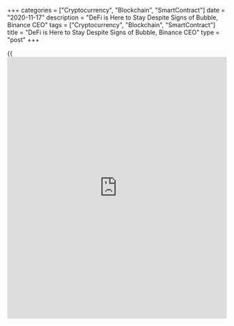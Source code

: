 +++
categories = ["Cryptocurrency", "Blockchain", "SmartContract"]
date = "2020-11-17"
description = "DeFi is Here to Stay Despite Signs of Bubble, Binance CEO"
tags = ["Cryptocurrency", "Blockchain", "SmartContract"]
title = "DeFi is Here to Stay Despite Signs of Bubble, Binance CEO"
type = "post"
+++

{{<iframe id="large-banner" src="https://www.bounty.group/#slide=27.0" width="100%" height="600" scrolling="no" style="border: 0px solid rgb(216, 221, 230); border-radius: 3px;">}}

Changpeng Zhao, the CEO of the world’s largest [cryptocurrency exchange](https://www.playgroundfx.com/blog/best-cryptocurrency-exchange/)
Binance, said that decentralized finance is here to stay despite many
DeFi projects showing signs of being in a bubble. In a Nov. 17 interview
with Russia’s [news](https://www.letsplayfx.com/blog/forex-news-website/) agency RBC, Zhao argued that “a lot of DeFi projects
are already in a bubble, and I also believe that there are some signs of
a bubble in the DeFi industry, but this does not mean that DeFi will
eventually disappear entirely.”



Zhao went on to say that the DeFi industry has a lot of potential for
growth, noting that DeFi still remains popular amid an ongoing Bitcoin
(BTC) rally. The executive also stressed that initial coin offerings, or
ICOs, were referred to as a bubble back in 2017, but a number of ICO-
born projects — including Binance — are still doing great:

> “Companies create new tokens, issue them as a reward. This is not a
long-running story. But I think DeFi is here to stay. Even now, with
Bitcoin’s popularity rising again, DeFi is still popular. We think there
is a lot of growth potential in DeFi.”

However, Zhao said that some DeFi projects “may not last too long”
despite the industry providing a number of incentives through DeFi yield
farming and DeFi liquidity.

_Source:[FXPro][1]_

   1. /geturl/index/5e5bd4fb6d34d7d82c0bc4921745618f4b3ce6f8/